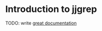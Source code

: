 # Introduction to jjgrep

TODO: write [great documentation](http://jacobian.org/writing/what-to-write/)
